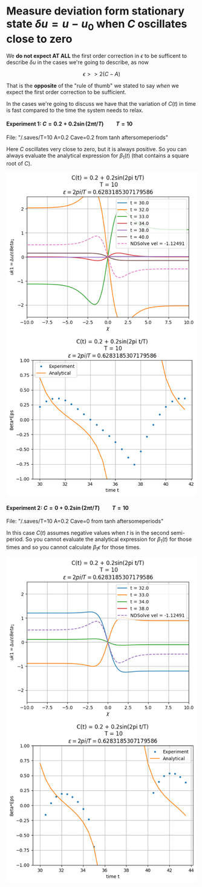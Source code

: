 # Measure deviation form stationary state $\delta u = u - u_0$ when $C$ oscillates close to zero

We **do not expect AT ALL** the first order correction in $\epsilon$ to be sufficent to describe $\delta u$ in the cases we're going to describe, as now

$$\epsilon >> 2(C-A)$$

That is the **opposite** of the "rule of thumb" we stated to say _when_ we expect the first order correction to be sufficient.

In the cases we're going to discuss we have that the variation of $C(t)$ in time is fast compared to the time the system needs to relax.

#### Experiment 1: $C = 0.2 + 0.2\sin(2\pi t/T)\qquad T=10$

File: "/.saves/T=10 A=0.2 Cave=0.2 from tanh aftersomeperiods"

Here $C$ oscillates very close to zero, but it is always positive.
So you can always evaluate the analytical expression for $\beta_1(t)$ (that contains a square root of $C$).

![uk1Cpos](Plots/T=10%20Cave=0.2%20A=0.2/aftersomeperiods/uk1.png?raw=true)
![beta1Cpos](Plots/T=10%20Cave=0.2%20A=0.2/aftersomeperiods/beta1_extimations.png?raw=true)

#### Experiment 2: $C = 0 + 0.2\sin(2\pi t/T)\qquad T=10$

File: "/.saves/T=10 A=0.2 Cave=0 from tanh aftersomeperiods"

In this case $C(t)$ assumes negative values when $t$ is in the second semi-period.
So you cannot evaluate the analytical expression for $\beta_1(t)$ for those times and so you cannot calculate $\beta_1\epsilon$ for those times.

![uk1Cpos](Plots/T=10%20Cave=0%20A=0/aftersomeperiods/uk1.png?raw=true)
![beta1Cpos](Plots/T=10%20Cave=0%20A=0/aftersomeperiods/beta1_extimations.png?raw=true)